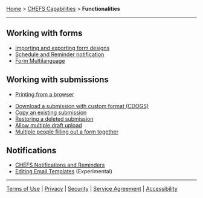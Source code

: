 [Home](index) > [CHEFS Capabilities](Capabilities) > **Functionalities**
***

## Working with forms
* [Importing and exporting form designs](Importing-and-exporting-form-designs)
* [Schedule and Reminder notification](Schedule-and-Reminder-notification)
* [Form Multilanguage](Form-multilanguage)

## Working with submissions
* [Printing from a browser](Printing-from-a-browser)
<!-- Techdocs automatically added /CHEFS-functionalities to the URL path below hence the ../ -->
* [Download a submission with custom format (CDOGS)](../Download-a-submission-with-custom-format-%28CDOGS%29)
* [Copy an existing submission](Copy-an-existing-submission)
* [Restoring a deleted submission](Restoring-a-deleted-submission)
* [Allow multiple draft upload](Allow-multiple-draft-upload)
* [Multiple people filling out a form together](Creating-Submission-Team)

## Notifications
* [CHEFS Notifications and Reminders](CHEFS-Notifications-and-Reminders)
* [Editing Email Templates](Editing-Email-Templates) (Experimental)

***
[Terms of Use](Terms-of-Use) | [Privacy](Privacy) | [Security](Security) | [Service Agreement](Service-Agreement) | [Accessibility](Accessibility)